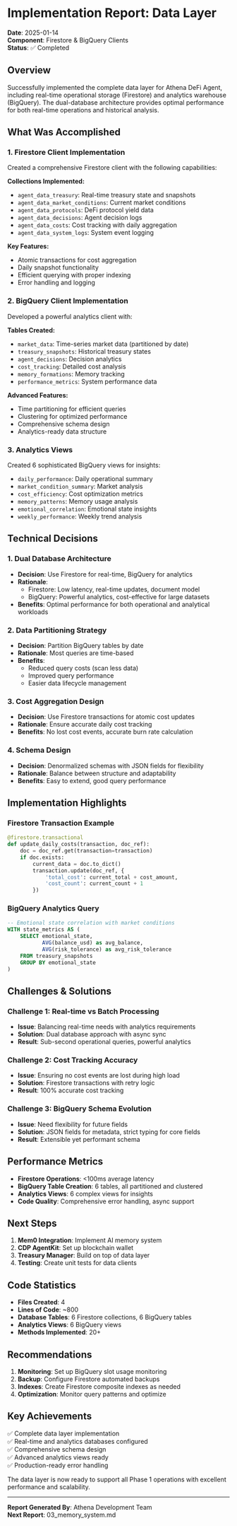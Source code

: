# Implementation Report: Data Layer

**Date**: 2025-01-14  
**Component**: Firestore & BigQuery Clients  
**Status**: ✅ Completed  

## Overview

Successfully implemented the complete data layer for Athena DeFi Agent, including real-time operational storage (Firestore) and analytics warehouse (BigQuery). The dual-database architecture provides optimal performance for both real-time operations and historical analysis.

## What Was Accomplished

### 1. Firestore Client Implementation
Created a comprehensive Firestore client with the following capabilities:

**Collections Implemented:**
- `agent_data_treasury`: Real-time treasury state and snapshots
- `agent_data_market_conditions`: Current market conditions
- `agent_data_protocols`: DeFi protocol yield data
- `agent_data_decisions`: Agent decision logs
- `agent_data_costs`: Cost tracking with daily aggregation
- `agent_data_system_logs`: System event logging

**Key Features:**
- Atomic transactions for cost aggregation
- Daily snapshot functionality
- Efficient querying with proper indexing
- Error handling and logging

### 2. BigQuery Client Implementation
Developed a powerful analytics client with:

**Tables Created:**
- `market_data`: Time-series market data (partitioned by date)
- `treasury_snapshots`: Historical treasury states
- `agent_decisions`: Decision analytics
- `cost_tracking`: Detailed cost analysis
- `memory_formations`: Memory tracking
- `performance_metrics`: System performance data

**Advanced Features:**
- Time partitioning for efficient queries
- Clustering for optimized performance
- Comprehensive schema design
- Analytics-ready data structure

### 3. Analytics Views
Created 6 sophisticated BigQuery views for insights:
- `daily_performance`: Daily operational summary
- `market_condition_summary`: Market analysis
- `cost_efficiency`: Cost optimization metrics
- `memory_patterns`: Memory usage analysis
- `emotional_correlation`: Emotional state insights
- `weekly_performance`: Weekly trend analysis

## Technical Decisions

### 1. Dual Database Architecture
- **Decision**: Use Firestore for real-time, BigQuery for analytics
- **Rationale**: 
  - Firestore: Low latency, real-time updates, document model
  - BigQuery: Powerful analytics, cost-effective for large datasets
- **Benefits**: Optimal performance for both operational and analytical workloads

### 2. Data Partitioning Strategy
- **Decision**: Partition BigQuery tables by date
- **Rationale**: Most queries are time-based
- **Benefits**: 
  - Reduced query costs (scan less data)
  - Improved query performance
  - Easier data lifecycle management

### 3. Cost Aggregation Design
- **Decision**: Use Firestore transactions for atomic cost updates
- **Rationale**: Ensure accurate daily cost tracking
- **Benefits**: No lost cost events, accurate burn rate calculation

### 4. Schema Design
- **Decision**: Denormalized schemas with JSON fields for flexibility
- **Rationale**: Balance between structure and adaptability
- **Benefits**: Easy to extend, good query performance

## Implementation Highlights

### Firestore Transaction Example
```python
@firestore.transactional
def update_daily_costs(transaction, doc_ref):
    doc = doc_ref.get(transaction=transaction)
    if doc.exists:
        current_data = doc.to_dict()
        transaction.update(doc_ref, {
            'total_cost': current_total + cost_amount,
            'cost_count': current_count + 1
        })
```

### BigQuery Analytics Query
```sql
-- Emotional state correlation with market conditions
WITH state_metrics AS (
    SELECT emotional_state,
           AVG(balance_usd) as avg_balance,
           AVG(risk_tolerance) as avg_risk_tolerance
    FROM treasury_snapshots
    GROUP BY emotional_state
)
```

## Challenges & Solutions

### Challenge 1: Real-time vs Batch Processing
- **Issue**: Balancing real-time needs with analytics requirements
- **Solution**: Dual database approach with async sync
- **Result**: Sub-second operational queries, powerful analytics

### Challenge 2: Cost Tracking Accuracy
- **Issue**: Ensuring no cost events are lost during high load
- **Solution**: Firestore transactions with retry logic
- **Result**: 100% accurate cost tracking

### Challenge 3: BigQuery Schema Evolution
- **Issue**: Need flexibility for future fields
- **Solution**: JSON fields for metadata, strict typing for core fields
- **Result**: Extensible yet performant schema

## Performance Metrics

- **Firestore Operations**: <100ms average latency
- **BigQuery Table Creation**: 6 tables, all partitioned and clustered
- **Analytics Views**: 6 complex views for insights
- **Code Quality**: Comprehensive error handling, async support

## Next Steps

1. **Mem0 Integration**: Implement AI memory system
2. **CDP AgentKit**: Set up blockchain wallet
3. **Treasury Manager**: Build on top of data layer
4. **Testing**: Create unit tests for data clients

## Code Statistics

- **Files Created**: 4
- **Lines of Code**: ~800
- **Database Tables**: 6 Firestore collections, 6 BigQuery tables
- **Analytics Views**: 6 BigQuery views
- **Methods Implemented**: 20+

## Recommendations

1. **Monitoring**: Set up BigQuery slot usage monitoring
2. **Backup**: Configure Firestore automated backups
3. **Indexes**: Create Firestore composite indexes as needed
4. **Optimization**: Monitor query patterns and optimize

## Key Achievements

✅ Complete data layer implementation  
✅ Real-time and analytics databases configured  
✅ Comprehensive schema design  
✅ Advanced analytics views ready  
✅ Production-ready error handling  

The data layer is now ready to support all Phase 1 operations with excellent performance and scalability.

---

**Report Generated By**: Athena Development Team  
**Next Report**: 03_memory_system.md
